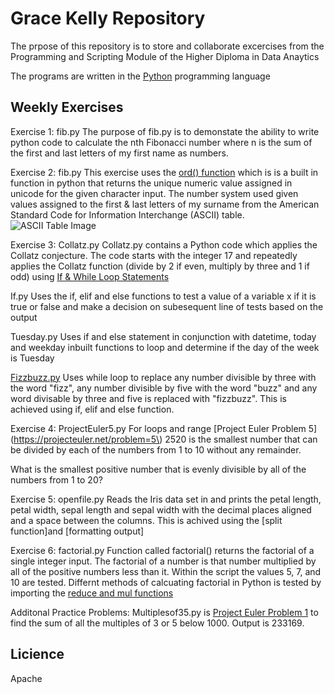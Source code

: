 Grace Kelly Repository
=========================================================

The prpose of this repository is to store and collaborate excercises from the Programming and Scripting Module of the Higher Diploma in Data Anaytics

The programs are written in the [Python](https://www.python.org) programming language

Weekly Exercises
----------------------------------------------------------
Exercise 1: fib.py 
The purpose of fib.py is to demonstate the ability to write python code to calculate the nth Fibonacci number where n is the sum of the first and last letters of my first name as numbers. 

Exercise 2: fib.py
This exercise uses the [ord() function](https://docs.python.org/3/library/functions.html#ord) which is is a built in function in python that returns the unique numeric value assigned in unicode for the given character input.
The number system used given values assigned to the first & last letters of my surname from the American Standard Code for Information Interchange (ASCII) table.
![ASCII Table Image](https://upload.wikimedia.org/wikipedia/commons/2/26/Ascii-codes-table.png)

Exercise 3: Collatz.py
Collatz.py contains a Python code which applies the Collatz conjecture. The code starts with the integer 17 and repeatedly applies the Collatz function (divide by 2 if even, multiply by three and 1 if odd) using [If & While Loop Statements](https://docs.python.org/3/tutorial/controlflow.html)

If.py
Uses the if, elif and else functions to test a value of a variable x if it is true or false and make a decision on subesequent line of tests based on the output

Tuesday.py
Uses if and else statement in conjunction with datetime, today and weekday inbuilt functions to loop and determine if the day of the week is Tuesday

[Fizzbuzz.py](https://en.wikipedia.org/wiki/Fizz_buzz)
Uses while loop to replace any number divisible by three with the word "fizz", any number divisible by five with the word "buzz" and any word divisable by three and five is replaced with "fizzbuzz". This is achieved using if, elif and else function.

Exercise 4: ProjectEuler5.py
For loops and range
[Project Euler Problem 5](https://projecteuler.net/problem=5\)
2520 is the smallest number that can be divided by each of the numbers from 1 to 10 without any remainder.

What is the smallest positive number that is evenly divisible by all of the numbers from 1 to 20?

Exercise 5: openfile.py
Reads the Iris data set in and prints the petal length, petal width, sepal length and sepal width with the decimal places aligned and a space between the columns. This is achived using the [split function]and [formatting output]

Exercise 6: factorial.py
Function called factorial() returns the factorial of a single integer input. The factorial of a number is that number multiplied by all of the positive numbers less than it. Within the script the values 5, 7, and 10 are tested. Differnt methods of calcuating factorial in Python is tested by importing the [reduce and mul functions](https://docs.python.org/2/library/functions.html#reduce)

Additonal Practice Problems:
Multiplesof35.py is [Project Euler Problem 1](https://projecteuler.net/problem=1) to find the sum of all the multiples of 3 or 5 below 1000. Output is 233169.

Licience
-----------------------
Apache








